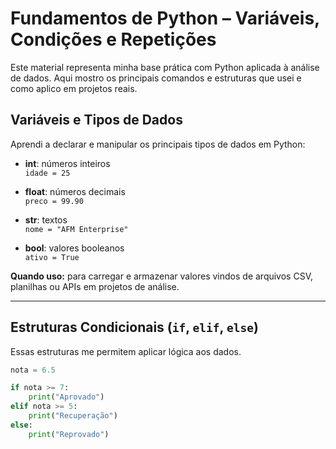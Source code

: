 # Fundamentos de Python – Variáveis, Condições e Repetições

Este material representa minha base prática com Python aplicada à análise de dados. Aqui mostro os principais comandos e estruturas que usei e como aplico em projetos reais.

## Variáveis e Tipos de Dados

Aprendi a declarar e manipular os principais tipos de dados em Python:

- **int**: números inteiros  
  `idade = 25`

- **float**: números decimais  
  `preco = 99.90`

- **str**: textos  
  `nome = "AFM Enterprise"`

- **bool**: valores booleanos  
  `ativo = True`

**Quando uso:** para carregar e armazenar valores vindos de arquivos CSV, planilhas ou APIs em projetos de análise.

---

## Estruturas Condicionais (`if`, `elif`, `else`)

Essas estruturas me permitem aplicar lógica aos dados.

```python
nota = 6.5

if nota >= 7:
    print("Aprovado")
elif nota >= 5:
    print("Recuperação")
else:
    print("Reprovado")
